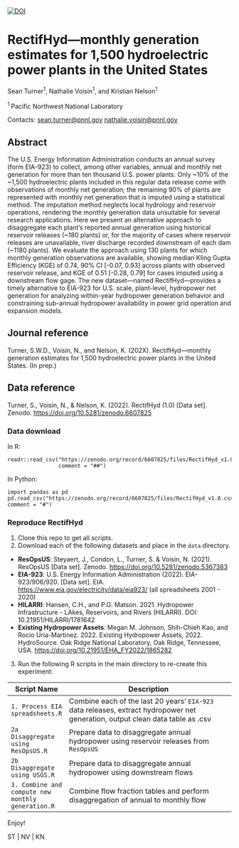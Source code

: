 [![DOI](https://zenodo.org/badge/DOI/10.5281/zenodo.6607825.svg)](https://doi.org/10.5281/zenodo.6607825)

# RectifHyd—monthly generation estimates for 1,500 hydroelectric power plants in the United States

Sean Turner<sup>1</sup>, Nathalie Voisin<sup>1</sup>, and Kristian
Nelson<sup>1</sup>

<sup>1 </sup> Pacific Northwest National Laboratory

Contacts: <sean.turner@pnnl.gov>   <nathalie.voisin@pnnl.gov>

## Abstract

The U.S. Energy Information Administration conducts an annual survey
(form EIA-923) to collect, among other variables, annual and monthly net
generation for more than ten thousand U.S. power plants. Only ~10% of
the ~1,500 hydroelectric plants included in this regular data release
come with observations of monthly net generation; the remaining 90% of
plants are represented with monthly net generation that is imputed using
a statistical method. The imputation method neglects local hydrology and
reservoir operations, rendering the monthly generation data unsuitable
for several research applications. Here we present an alternative
approach to disaggregate each plant’s reported annual generation using
historical reservoir releases (~180 plants) or, for the majority of
cases where reservoir releases are unavailable, river discharge recorded
downstream of each dam (~1180 plants). We evaluate the approach using
130 plants for which monthly generation observations are available,
showing median Kling Gupta Efficiency (KGE) of 0.74, 90% CI \[-0.07,
0.93\] across plants with observed reservoir release, and KGE of 0.51
\[-0.28, 0.79\] for cases imputed using a downstream flow gage. The new
dataset—named RectifHyd—provides a timely alternative to EIA-923 for
U.S. scale, plant-level, hydropower net generation for analyzing
within-year hydropower generation behavior and constraining sub-annual
hydropower availability in power grid operation and expansion models.

## Journal reference

Turner, S.W.D., Voisin, N., and Nelson, K. (202X). RectifHyd—monthly
generation estimates for 1,500 hydroelectric power plants in the United
States. (In prep.)

## Data reference

Turner, S., Voisin, N., & Nelson, K. (2022). RectifHyd (1.0) \[Data
set\]. Zenodo. <https://doi.org/10.5281/zenodo.6607825>

### Data download

In R:

    readr::read_csv("https://zenodo.org/record/6607825/files/RectifHyd_v1.0.csv",
                    comment = "##")

In Python:

    import pandas as pd
    pd.read_csv("https://zenodo.org/record/6607825/files/RectifHyd_v1.0.csv", comment = "#")

### Reproduce RectifHyd

1.  Clone this repo to get all scripts.
2.  Download each of the following datasets and place in the `data`
    directory.

-   **ResOpsUS**: Steyaert, J., Condon, L., Turner, S. & Voisin, N.
    (2021). ResOpsUS \[Data set\]. Zenodo.
    <https://doi.org/10.5281/zenodo.5367383>
-   **EIA-923**: U.S. Energy Information Administration (2022).
    EIA-923/906/920. \[Data set\]. EIA.
    <https://www.eia.gov/electricity/data/eia923/> (all spreadsheets
    2001 - 2020)
-   **HILARRI**: Hansen, C.H., and P.G. Matson. 2021. Hydropower
    Infrastructure - LAkes, Reservoirs, and Rivers (HILARRI). DOI:
    10.21951/HILARRI/1781642
-   **Existing Hydropower Assets**: Megan M. Johnson, Shih-Chieh Kao,
    and Rocio Uria-Martinez. 2022. Existing Hydropower Assets, 2022.
    HydroSource. Oak Ridge National Laboratory, Oak Ridge, Tennessee,
    USA. <https://doi.org/10.21951/EHA_FY2022/1865282>


3.  Run the following R scripts in the main directory to re-create this
    experiment:

<table>
<colgroup>
<col style="width: 17%" />
<col style="width: 82%" />
</colgroup>
<thead>
<tr class="header">
<th>Script Name</th>
<th>Description</th>
</tr>
</thead>
<tbody>
<tr class="odd">
<td><code>1. Process EIA spreadsheets.R</code></td>
<td>Combine each of the last 20 years’ <code>EIA-923</code> data releases, extract hydropower net generation, output clean data table as .csv</td>
</tr>
<tr class="even">
<td><code>2a Disaggregate using ResOpsUS.R</code></td>
<td>Prepare data to disaggregate annual hydropower using reservoir releases from <code>ResOpsUS</code></td>
</tr>
<tr class="odd">
<td><code>2b Disaggregate using USGS.R</code></td>
<td>Prepare data to disaggregate annual hydropower using downstream flows</td>
</tr>
<tr class="even">
<td><code>3. Combine and compute new monthly generation.R</code></td>
<td>Combine flow fraction tables and perform disaggregation of annual to monthly flow</td>
</tr>
</tbody>
</table>

Enjoy!

ST | NV | KN

